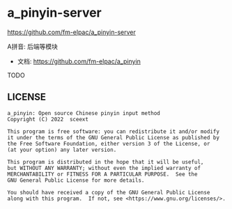 # a_pinyin-server
<https://github.com/fm-elpac/a_pinyin-server>

A拼音: 后端等模块

+ 文档: <https://github.com/fm-elpac/a_pinyin>


TODO


## LICENSE

```
a_pinyin: Open source Chinese pinyin input method
Copyright (C) 2022  sceext

This program is free software: you can redistribute it and/or modify
it under the terms of the GNU General Public License as published by
the Free Software Foundation, either version 3 of the License, or
(at your option) any later version.

This program is distributed in the hope that it will be useful,
but WITHOUT ANY WARRANTY; without even the implied warranty of
MERCHANTABILITY or FITNESS FOR A PARTICULAR PURPOSE.  See the
GNU General Public License for more details.

You should have received a copy of the GNU General Public License
along with this program.  If not, see <https://www.gnu.org/licenses/>.
```
